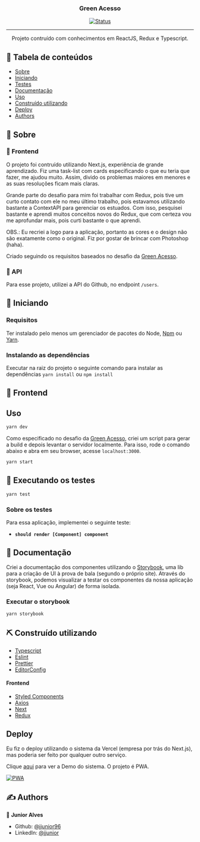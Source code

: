 <h3 align="center">Green Acesso </h3>

<div align="center">

[![Status](https://img.shields.io/badge/status-active-success.svg)]()

</div>

---

<p align="center"> Projeto contruído com conhecimentos em  ReactJS, Redux e Typescript.
   <br>
</p>

## 📝 Tabela de conteúdos

- [Sobre](#about)
- [Iniciando](#getting_started)
- [Testes](#tests)
- [Documentação](#doc)
- [Uso](#usage)
- [Construído utilizando](#built_using)
- [Deploy](#deploy)
- [Authors](#authors)

## 🧐 Sobre <a name = "about"></a>

### 🎈 Frontend

O projeto foi contruído utilizando Next.js, experiência de grande aprendizado. Fiz uma task-list com cards especificando o que eu teria que fazer, me ajudou muito. Assim, divido os problemas maiores em menores e as suas resoluções ficam mais claras.

Grande parte do desafio para mim foi trabalhar com Redux, pois tive um curto contato com ele no meu último trabalho, pois estavamos utilizando bastante a ContextAPI para gerenciar os estuados. Com isso, pesquisei bastante e aprendi muitos conceitos novos do Redux, que com certeza vou me aprofundar mais, pois curti bastante o que aprendi.

OBS.: Eu recriei a logo para a aplicação, portanto as cores e o design não são exatamente como o original. Fiz por gostar de brincar com Photoshop (haha).

Criado seguindo os  requisitos baseados no desafio da [Green Acesso](https://github.com/jjunior96/green-acesso-test/files/6017795/Front-end.Teste.pdf).

### 🎈 API

Para esse projeto, utilizei a API do Github, no endpoint `/users`.


## 🏁 Iniciando <a name = "getting_started"></a>

### Requisitos

Ter instalado pelo menos um gerenciador de pacotes do Node, [Npm](https://www.npmjs.com/) ou [Yarn](https://yarnpkg.com/).

### Instalando as dependências

Executar na raiz do projeto o seguinte comando para instalar as dependências `yarn install` ou `npm install`


## 🎈 Frontend

## Uso <a name="usage"></a>

```sh
yarn dev
```
Como especificado no desafio da [Green Acesso](https://github.com/jjunior96/green-acesso-test/files/6017795/Front-end.Teste.pdf), criei um script para gerar a build e depois levantar o servidor localmente. Para isso, rode o comando abaixo e abra em seu browser, acesse `localhost:3000`.

```sh
yarn start
```

## 🔧 Executando os testes <a name = "tests"></a>

```sh
yarn test
```

### Sobre os testes

Para essa aplicação, implementei o seguinte teste:

- **`should render [Component] component`**

## 📄 Documentação <a name = "doc"></a>

Criei a documentação dos componentes utilizando o [Storybook](https://storybook.js.org/), uma lib para a criação de UI à prova de bala (segundo o próprio site). Através do storybook, podemos visualizar a testar os componentes da nossa aplicação (seja React, Vue ou Angular) de forma isolada.

### Executar o storybook

```sh
yarn storybook
```



## ⛏️ Construído utilizando <a name = "built_using"></a>

- [Typescript](https://www.typescriptlang.org/)
- [Eslint](https://eslint.org/)
- [Prettier](https://prettier.io/)
- [EditorConfig](https://editorconfig.org/)

#### Frontend

- [Styled Components](https://styled-components.com/)
- [Axios](https://github.com/axios/axios)
- [Next](https://nextjs.org/)
- [Redux](https://redux.js.org/)


## Deploy <a name = "deploy"></a>

Eu fiz o deploy utilizando o sistema da Vercel (empresa por trás do Next.js), mas poderia ser feito por qualquer outro serviço.

Clique [aqui](https://green-acesso.vercel.app/) para ver a Demo do sistema. O projeto é PWA.

[![PWA](https://user-images.githubusercontent.com/30422190/108641830-3e9c5200-7480-11eb-8118-abbc50479092.png)]()


## ✍️ Authors <a name = "authors"></a>

👤 **Junior Alves**

- Github: [@jjunior96](https://github.com/jjunior96)
- LinkedIn: [@jjunior](https://www.linkedin.com/in/junior-alves-b66a10127/)

